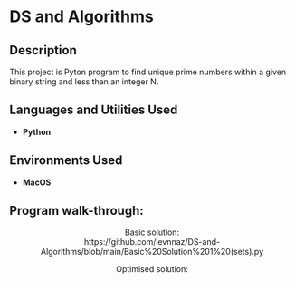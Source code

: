 <h1>DS and Algorithms</h1>


<h2>Description</h2> This project is Pyton program to find unique prime numbers within a 
given binary string and less than an integer N.
<br />


<h2>Languages and Utilities Used</h2>

- <b>Python</b> 

<h2>Environments Used </h2>

- <b>MacOS</b>

<h2>Program walk-through:</h2>

<p align="center">
Basic solution: <br/>
https://github.com/levnnaz/DS-and-Algorithms/blob/main/Basic%20Solution%201%20(sets).py
<p align="center">
Optimised solution:<br/>




<!--
 ```diff
- text in red
+ text in green
! text in orange
# text in gray
@@ text in purple (and bold)@@
```
--!>
